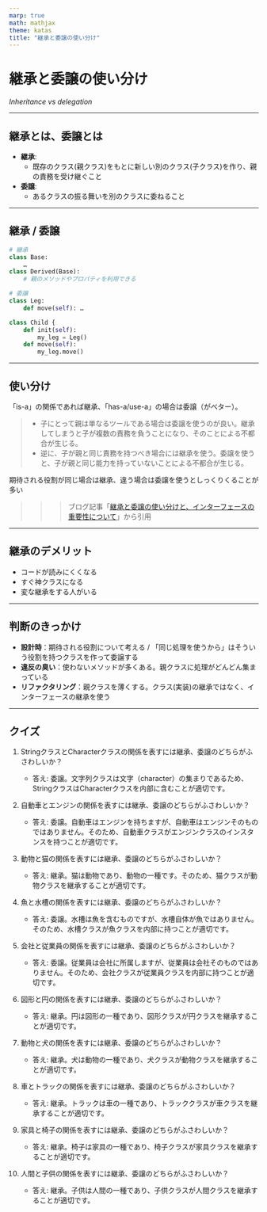 ```yaml
---
marp: true
math: mathjax
theme: katas
title: "継承と委譲の使い分け"
---
```

<!-- 
size: 16:9
paginate: true
-->
<!-- header: 勉強会# ― エンジニアとしての解像度を高めるための勉強会-->

# 継承と委譲の使い分け

_Inheritance vs delegation_

---

## 継承とは、委譲とは

- **継承**:
    - 既存のクラス(親クラス)をもとに新しい別のクラス(子クラス)を作り、親の責務を受け継ぐこと
- **委譲**:
    - あるクラスの振る舞いを別のクラスに委ねること

---

## 継承 / 委譲

```py
# 継承
class Base:
    …
class Derived(Base):
    # 親のメソッドやプロパティを利用できる
```

```py
# 委譲
class Leg:
    def move(self): …

class Child {
    def init(self):
        my_leg = Leg()
    def move(self):
        my_leg.move()
```

---

## 使い分け

「is-a」の関係であれば継承、「has-a/use-a」の場合は委譲（がベター）。
 
> - 子にとって親は単なるツールである場合は委譲を使うのが良い。継承してしまうと子が複数の責務を負うことになり、そのことによる不都合が生じる。
> - 逆に、子が親と同じ責務を持つべき場合には継承を使う。委譲を使うと、子が親と同じ能力を持っていないことによる不都合が生じる。

期待される役割が同じ場合は継承、違う場合は委譲を使うとしっくりくることが多い

>>> ブログ記事「[継承と委譲の使い分けと、インターフェースの重要性について](https://ikenox.info/blog/inheritance-delegation-interface/)」から引用
 
---

## 継承のデメリット

- コードが読みにくくなる
- すぐ神クラスになる
- 変な継承をする人がいる

<!-- https://mametter.hatenablog.com/entry/2024/02/10/120527 -->
---

## 判断のきっかけ

- **設計時**：期待される役割について考える / 「同じ処理を使うから」はそういう役割を持つクラスを作って委譲する
- **違反の臭い**：使わないメソッドが多くある。親クラスに処理がどんどん集まっている
- **リファクタリング**：親クラスを薄くする。クラス(実装)の継承ではなく、インターフェースの継承を使う
 
---
## クイズ

1. StringクラスとCharacterクラスの関係を表すには継承、委譲のどちらがふさわしいか？
   - 答え: 委譲。文字列クラスは文字（character）の集まりであるため、StringクラスはCharacterクラスを内部に含むことが適切です。

2. 自動車とエンジンの関係を表すには継承、委譲のどちらがふさわしいか？
   - 答え: 委譲。自動車はエンジンを持ちますが、自動車はエンジンそのものではありません。そのため、自動車クラスがエンジンクラスのインスタンスを持つことが適切です。

3. 動物と猫の関係を表すには継承、委譲のどちらがふさわしいか？
   - 答え: 継承。猫は動物であり、動物の一種です。そのため、猫クラスが動物クラスを継承することが適切です。

4. 魚と水槽の関係を表すには継承、委譲のどちらがふさわしいか？
   - 答え: 委譲。水槽は魚を含むものですが、水槽自体が魚ではありません。そのため、水槽クラスが魚クラスを内部に持つことが適切です。

5. 会社と従業員の関係を表すには継承、委譲のどちらがふさわしいか？
   - 答え: 委譲。従業員は会社に所属しますが、従業員は会社そのものではありません。そのため、会社クラスが従業員クラスを内部に持つことが適切です。
1. 図形と円の関係を表すには継承、委譲のどちらがふさわしいか？
   - 答え: 継承。円は図形の一種であり、図形クラスが円クラスを継承することが適切です。

2. 動物と犬の関係を表すには継承、委譲のどちらがふさわしいか？
   - 答え: 継承。犬は動物の一種であり、犬クラスが動物クラスを継承することが適切です。

3. 車とトラックの関係を表すには継承、委譲のどちらがふさわしいか？
   - 答え: 継承。トラックは車の一種であり、トラッククラスが車クラスを継承することが適切です。

4. 家具と椅子の関係を表すには継承、委譲のどちらがふさわしいか？
   - 答え: 継承。椅子は家具の一種であり、椅子クラスが家具クラスを継承することが適切です。

5. 人間と子供の関係を表すには継承、委譲のどちらがふさわしいか？
   - 答え: 継承。子供は人間の一種であり、子供クラスが人間クラスを継承することが適切です。